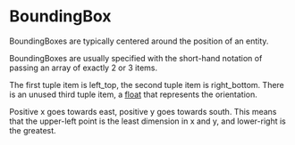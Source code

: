 # BoundingBox

BoundingBoxes are typically centered around the position of an entity.

BoundingBoxes are usually specified with the short-hand notation of passing an array of exactly 2 or 3 items.

The first tuple item is left_top, the second tuple item is right_bottom. There is an unused third tuple item, a [float](prototype:float) that represents the orientation.

Positive x goes towards east, positive y goes towards south. This means that the upper-left point is the least dimension in x and y, and lower-right is the greatest.

